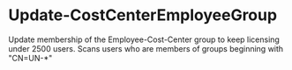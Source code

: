 #  Update-CostCenterEmployeeGroup

Update membership of the Employee-Cost-Center group to keep licensing under 2500 users.
Scans users who are members of groups beginning with "CN=UN-*"